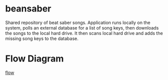 # beansaber
Shared repository of beat saber songs. Application runs locally on the system, polls an external database for a list of song keys, then downloads the songs to the local hard drive. It then scans local hard drive and adds the missing song keys to the database.

# Flow Diagram
[flow](beansaber_flow.png)